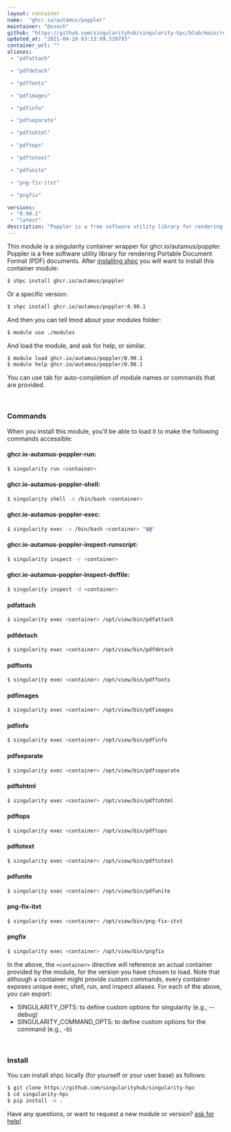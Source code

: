 ```yaml
---
layout: container
name:  "ghcr.io/autamus/poppler"
maintainer: "@vsoch"
github: "https://github.com/singularityhub/singularity-hpc/blob/main/registry/ghcr.io/autamus/poppler/container.yaml"
updated_at: "2021-04-20 03:13:09.539793"
container_url: ""
aliases:
 - "pdfattach"

 - "pdfdetach"

 - "pdffonts"

 - "pdfimages"

 - "pdfinfo"

 - "pdfseparate"

 - "pdftohtml"

 - "pdftops"

 - "pdftotext"

 - "pdfunite"

 - "png-fix-itxt"

 - "pngfix"

versions:
 - "0.90.1"
 - "latest"
description: "Poppler is a free software utility library for rendering Portable Document Format (PDF) documents."
---
```


This module is a singularity container wrapper for ghcr.io/autamus/poppler.
Poppler is a free software utility library for rendering Portable Document Format (PDF) documents.
After [installing shpc](#install) you will want to install this container module:

```bash
$ shpc install ghcr.io/autamus/poppler
```

Or a specific version:

```bash
$ shpc install ghcr.io/autamus/poppler:0.90.1
```

And then you can tell lmod about your modules folder:

```bash
$ module use ./modules
```

And load the module, and ask for help, or similar.

```bash
$ module load ghcr.io/autamus/poppler/0.90.1
$ module help ghcr.io/autamus/poppler/0.90.1
```

You can use tab for auto-completion of module names or commands that are provided.

<br>

### Commands

When you install this module, you'll be able to load it to make the following commands accessible:

#### ghcr.io-autamus-poppler-run:

```bash
$ singularity run <container>
```

#### ghcr.io-autamus-poppler-shell:

```bash
$ singularity shell -s /bin/bash <container>
```

#### ghcr.io-autamus-poppler-exec:

```bash
$ singularity exec -s /bin/bash <container> "$@"
```

#### ghcr.io-autamus-poppler-inspect-runscript:

```bash
$ singularity inspect -r <container>
```

#### ghcr.io-autamus-poppler-inspect-deffile:

```bash
$ singularity inspect -d <container>
```


#### pdfattach
       
```bash
$ singularity exec <container> /opt/view/bin/pdfattach
```


#### pdfdetach
       
```bash
$ singularity exec <container> /opt/view/bin/pdfdetach
```


#### pdffonts
       
```bash
$ singularity exec <container> /opt/view/bin/pdffonts
```


#### pdfimages
       
```bash
$ singularity exec <container> /opt/view/bin/pdfimages
```


#### pdfinfo
       
```bash
$ singularity exec <container> /opt/view/bin/pdfinfo
```


#### pdfseparate
       
```bash
$ singularity exec <container> /opt/view/bin/pdfseparate
```


#### pdftohtml
       
```bash
$ singularity exec <container> /opt/view/bin/pdftohtml
```


#### pdftops
       
```bash
$ singularity exec <container> /opt/view/bin/pdftops
```


#### pdftotext
       
```bash
$ singularity exec <container> /opt/view/bin/pdftotext
```


#### pdfunite
       
```bash
$ singularity exec <container> /opt/view/bin/pdfunite
```


#### png-fix-itxt
       
```bash
$ singularity exec <container> /opt/view/bin/png-fix-itxt
```


#### pngfix
       
```bash
$ singularity exec <container> /opt/view/bin/pngfix
```



In the above, the `<container>` directive will reference an actual container provided
by the module, for the version you have chosen to load. Note that although a container
might provide custom commands, every container exposes unique exec, shell, run, and
inspect aliases. For each of the above, you can export:

 - SINGULARITY_OPTS: to define custom options for singularity (e.g., --debug)
 - SINGULARITY_COMMAND_OPTS: to define custom options for the command (e.g., -b)

<br>
  
### Install

You can install shpc locally (for yourself or your user base) as follows:

```bash
$ git clone https://github.com/singularityhub/singularity-hpc
$ cd singularity-hpc
$ pip install -e .
```

Have any questions, or want to request a new module or version? [ask for help!](https://github.com/singularityhub/singularity-hpc/issues)